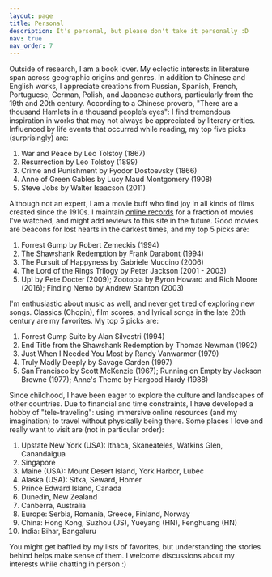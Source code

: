 ```yaml
---
layout: page
title: Personal
description: It's personal, but please don't take it personally :D 
nav: true
nav_order: 7
---
```


Outside of research, I am a book lover. My eclectic interests in literature span across geographic origins and genres. In addition to Chinese and English works, I appreciate creations from Russian, Spanish, French, Portuguese, German, Polish, and Japanese authors, particularly from the 19th and 20th century. According to a Chinese proverb, "There are a thousand Hamlets in a thousand people’s eyes": I find tremendous inspiration in works that may not always be appreciated by literary critics. Influenced by life events that occurred while reading, my top five picks (surprisingly) are:

  1. War and Peace by Leo Tolstoy (1867)
  2. Resurrection by Leo Tolstoy (1899)
  3. Crime and Punishment by Fyodor Dostoevsky (1866)
  4. Anne of Green Gables by Lucy Maud Montgomery (1908)
  5. Steve Jobs by Walter Isaacson (2011)

Although not an expert, I am a movie buff who find joy in all kinds of films created since the 1910s. I maintain [online records](https://letterboxd.com/bowen20190101/films/) for a fraction of movies I've watched, and might add reviews to this site in the future. Good movies are beacons for lost hearts in the darkest times, and my top 5 picks are:
  1. Forrest Gump by Robert Zemeckis (1994)
  2. The Shawshank Redemption by Frank Darabont (1994)
  3. The Pursuit of Happyness by Gabriele Muccino (2006)
  4. The Lord of the Rings Trilogy by Peter Jackson (2001 - 2003)
  5. Up! by Pete Docter (2009); Zootopia by Byron Howard and Rich Moore (2016); Finding Nemo by Andrew Stanton (2003) 
  
I'm enthusiastic about music as well, and never get tired of exploring new songs. Classics (Chopin), film scores, and lyrical songs in the late 20th century are my favorites. My top 5 picks are:
  1. Forrest Gump Suite by Alan Silvestri (1994)
  2. End Title from the Shawshank Redemption by Thomas Newman (1992)
  3. Just When I Needed You Most by Randy Vanwarmer (1979)
  4. Truly Madly Deeply by Savage Garden (1997)
  5. San Francisco by Scott McKenzie (1967); Running on Empty by Jackson Browne (1977); Anne's Theme by Hargood Hardy (1988)
  
Since childhood, I have been eager to explore the culture and landscapes of other countries. Due to financial and time constraints, I have developed a hobby of "tele-traveling": using immersive online resources (and my imagination) to travel without physically being there. Some places I love and really want to visit are (not in particular order): 
  1. Upstate New York (USA): Ithaca, Skaneateles, Watkins Glen, Canandaigua
  2. Singapore
  3. Maine (USA): Mount Desert Island, York Harbor, Lubec
  4. Alaska (USA): Sitka, Seward, Homer
  5. Prince Edward Island, Canada
  6. Dunedin, New Zealand 
  7. Canberra, Australia
  8. Europe: Serbia, Romania, Greece, Finland, Norway
  9. China: Hong Kong, Suzhou (JS), Yueyang (HN), Fenghuang (HN)
  10. India: Bihar, Bangaluru
  
You might get baffled by my lists of favorites, but understanding the stories behind helps make sense of them. I welcome discussions about my interests while chatting in person :)             
